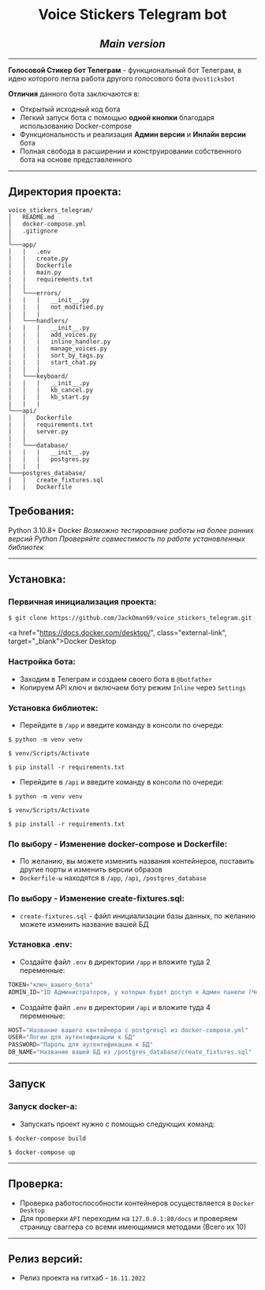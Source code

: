 <h1 align="center">Voice Stickers Telegram bot</h1>
<h2 align="center"><i>Main version</i></h2>

---

**Голосовой Стикер бот Телеграм** - функциональный бот Телеграм, в идею которого легла работа другого голосового бота `@vosticksbot`

**Отличия** данного бота заключаются в:

* Открытый исходный код бота
* Легкий запуск бота с помощью **одной кнопки** благодаря использованию Docker-compose
* Функциональность и реализация **Админ версии** и **Инлайн версии** бота
* Полная свобода в расширении и конструировании собственного бота на основе представленного

---
## Директория проекта:

```
voice_stickers_telegram/
│   README.md
│   docker-compose.yml
|   .gitignore   
│
└───app/
│   |   .env
|   |   create.py
|   |   Dockerfile
|   |   main.py
|   |   requirements.txt
|   |
│   └───errors/
|   |   |   __init__.py
|   |   |   not_modified.py   
|   |   |
│   └───handlers/
|   |   |   __init__.py
|   |   |   add_voices.py
|   |   |   inline_handler.py
|   |   |   manage_voices.py
|   |   |   sort_by_tags.py
|   |   |   start_chat.py
|   |   |
|   └───keyboard/
|   |   |   __init__.py
|   |   |   kb_cancel.py
|   |   |   kb_start.py
|   |   |   
└───api/
|   │   Dockerfile
|   |   requirements.txt
|   |   server.py
|   |   
|   └───database/
|   |   |   __init__.py
|   |   |   postgres.py
|   |   |
└───postgres_database/
|   |   create_fixtures.sql
|   |   Dockerfile
```

## Требования:

Python 3.10.8+
Docker
_Возможно тестирование работы на более ранних версий Python_
_Проверяйте совместимость по работе установленных библиотек_

---

## Установка:

### Первичная инициализация проекта:

```console
$ git clone https://github.com/JackOman69/voice_stickers_telegram.git
```
<a href="https://docs.docker.com/desktop/", class="external-link", target="_blank">Docker Desktop</a>

### Настройка бота:

* Заходим в Телеграм и создаем своего бота в `@botfather`
* Копируем API ключ и включаем боту режим `Inline` через `Settings`

### Установка библиотек:

* Перейдите в `/app` и введите команду в консоли по очереди:

```console
$ python -m venv venv

$ venv/Scripts/Activate

$ pip install -r requirements.txt
```

* Перейдите в `/api` и введите команду в консоли по очереди:

```console
$ python -m venv venv

$ venv/Scripts/Activate

$ pip install -r requirements.txt
```

### По выбору - Изменение docker-compose и Dockerfile:

* По желанию, вы можете изменить названия контейнеров, поставить другие порты и изменить версии образов
* `Dockerfile-ы` находятся в `/app`, `/api`, `/postgres_database`

### По выбору - Изменение create-fixtures.sql:

* `create-fixtures.sql` - файл инициализации базы данных, по желанию можете изменить название вашей БД

### Установка .env:

* Создайте файл `.env` в директории `/app` и вложите туда 2 переменные:

```python
TOKEN="ключ_вашего_бота"
ADMIN_ID="ID Администраторов, у которых будет доступ к Админ панели (Через запятую)"
```

* Создайте файл `.env` в директории `/api` и вложите туда 4 переменные:

```python
HOST="Название вашего контейнера с postgresql из docker-compose.yml"
USER="Логин для аутентификации к БД"
PASSWORD="Пароль для аутентификации к БД"
DB_NAME="Название вашей БД из /postgres_database/create_fixtures.sql"
```

---

## Запуск

### Запуск docker-а:

* Запускать проект нужно с помощью следующих команд:

```console
$ docker-compose build

$ docker-compose up
``` 

---

## Проверка:

* Проверка работоспособности контейнеров осуществляется в `Docker Desktop`
* Для проверки `API` переходим на `127.0.0.1:80/docs` и проверяем страницу сваггера со всеми имеющимися методами (Всего их 10)

---

## Релиз версий:

* Релиз проекта на гитхаб - `16.11.2022`